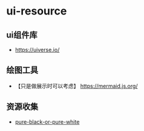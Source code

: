 # ui-resource

## ui组件库
- https://uiverse.io/

## 绘图工具
- 【只是做展示时可以考虑】 https://mermaid.js.org/

## 资源收集
- [pure-black-or-pure-white](https://github.com/yungu-2201999/pure-black-or-pure-white)

